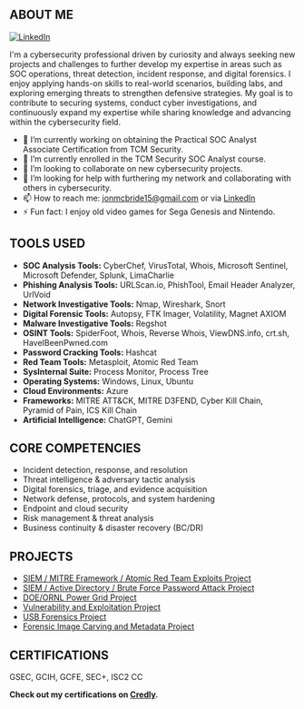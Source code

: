 ## ABOUT ME
[![LinkedIn](https://img.shields.io/badge/LinkedIn-Profile-blue)](https://www.linkedin.com/in/jmcbride7634/)

I'm a cybersecurity professional driven by curiosity and always seeking new projects and challenges to further develop my expertise in areas such as SOC operations, threat detection, incident response, and digital forensics. I enjoy applying hands-on skills to real-world scenarios, building labs, and exploring emerging threats to strengthen defensive strategies. My goal is to contribute to securing systems, conduct cyber investigations, and continuously expand my expertise while sharing knowledge and advancing within the cybersecurity field.

- 🔭 I’m currently working on obtaining the Practical SOC Analyst Associate Certification from TCM Security.
- 🌱 I’m currently enrolled in the TCM Security SOC Analyst course.
- 👯 I’m looking to collaborate on new cybersecurity projects.
- 🤔 I’m looking for help with furthering my network and collaborating with others in cybersecurity.
- 📫 How to reach me: jonmcbride15@gmail.com or via [LinkedIn](https://www.linkedin.com/in/jmcbride7634/)
- ⚡ Fun fact: I enjoy old video games for Sega Genesis and Nintendo.

## TOOLS USED

- **SOC Analysis Tools:** CyberChef, VirusTotal, Whois, Microsoft Sentinel, Microsoft Defender, Splunk, LimaCharlie
- **Phishing Analysis Tools:** URLScan.io, PhishTool, Email Header Analyzer, UrlVoid
- **Network Investigative Tools:** Nmap, Wireshark, Snort 
- **Digital Forensic Tools:** Autopsy, FTK Imager, Volatility, Magnet AXIOM
- **Malware Investigative Tools:** Regshot
- **OSINT Tools:** SpiderFoot, Whois, Reverse Whois, ViewDNS.info, crt.sh, HaveIBeenPwned.com
- **Password Cracking Tools:** Hashcat
- **Red Team Tools:** Metasploit, Atomic Red Team
- **SysInternal Suite:** Process Monitor, Process Tree
- **Operating Systems:** Windows, Linux, Ubuntu
- **Cloud Environments:** Azure
- **Frameworks:** MITRE ATT&CK, MITRE D3FEND, Cyber Kill Chain, Pyramid of Pain, ICS Kill Chain
- **Artificial Intelligence:** ChatGPT, Gemini

## CORE COMPETENCIES

- Incident detection, response, and resolution
- Threat intelligence & adversary tactic analysis
- Digital forensics, triage, and evidence acquisition
- Network defense, protocols, and system hardening
- Endpoint and cloud security
- Risk management & threat analysis
- Business continuity & disaster recovery (BC/DR)


## PROJECTS

- [SIEM / MITRE Framework / Atomic Red Team Exploits Project](https://github.com/JonSecOps/SIEM-MITRE-Framework-Atomic-Red-Team-Exploit-Project)
- [SIEM / Active Directory / Brute Force Password Attack Project](https://github.com/JonSecOps/SIEM-Active-Directory-Brute-Force-Password-Attack-Project)
- [DOE/ORNL Power Grid Project](https://github.com/JonSecOps/DOE-ORNL-Power-Grid-Project)
- [Vulnerability and Exploitation Project](https://github.com/JonSecOps/Vulnerability-and-Exploitation-Project)
- [USB Forensics Project](https://github.com/JonSecOps/USB-Forensics-Project)
- [Forensic Image Carving and Metadata Project](https://github.com/JonSecOps/Forensic-Image-Carving-and-Metadata-Project)

## CERTIFICATIONS
GSEC, GCIH, GCFE, SEC+, ISC2 CC


**Check out my certifications on [Credly](https://www.credly.com/users/jonathan-mcbride.9c73a063).**












<!--
**JonSecOps/JonSecOps** is a ✨ _special_ ✨ repository because its `README.md` (this file) appears on your GitHub profile.

Here are some ideas to get you started:

- 🔭 I’m currently working on ...
- 🌱 I’m currently learning ...
- 👯 I’m looking to collaborate on ...
- 🤔 I’m looking for help with ...
- 💬 Ask me about ...
- 📫 How to reach me: ...
- 😄 Pronouns: ...
- ⚡ Fun fact: ...
-->
